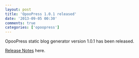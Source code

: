 ```yaml
---
layout: post
title: 'OpooPress 1.0.1 released'
date: '2013-09-05 00:30'
comments: true
categories: ['opoopress']
---
```


OpooPress static blog generator version 1.0.1 has been released.

[Release Notes](/en/docs/#release-notes-v1.0.1) here.

